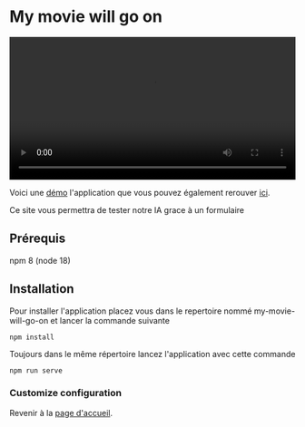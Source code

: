 # My movie will go on

<video width="100%" height="auto" controls>
  <source src="./public/my-movie-will-go-on%20-%20Demo.mp4">
</video>

Voici une [démo](https://youtu.be/HTeVDr_0yz0) l'application que vous pouvez également rerouver [ici](./public/my-movie-will-go-on%20-%20Demo.mp4).

Ce site vous permettra de tester notre IA grace à un formulaire

## Prérequis

npm 8 (node 18)

## Installation

Pour installer l'application placez vous dans le repertoire nommé my-movie-will-go-on et lancer la commande suivante

```
npm install
```

Toujours dans le même répertoire lancez l'application avec cette commande

```
npm run serve
```

### Customize configuration

Revenir à la [page d'accueil](../../README.md).

